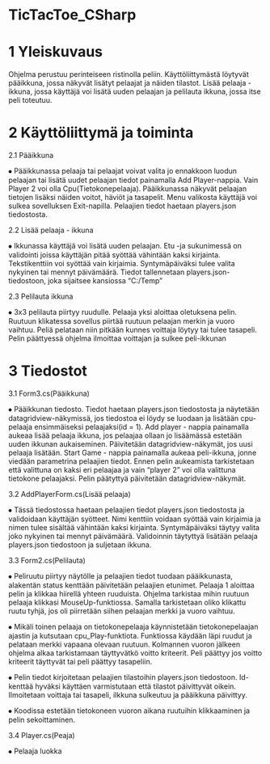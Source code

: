 # TicTacToe_CSharp
# 1 Yleiskuvaus
Ohjelma perustuu perinteiseen ristinolla peliin. Käyttöliittymästä löytyvät pääikkuna, jossa näkyvät lisätyt pelaajat ja näiden tilastot. Lisää pelaaja - ikkuna, jossa käyttäjä voi lisätä uuden pelaajan ja pelilauta ikkuna, jossa itse peli toteutuu.


# 2 Käyttöliittymä ja toiminta
2.1 Pääikkuna

⦁	Pääikkunassa pelaaja tai pelaajat voivat valita jo ennakkoon luodun pelaajan tai lisätä uudet pelaajan tiedot painamalla Add Player-nappia. Vain Player 2 voi olla Cpu(Tietokonepelaaja). Pääikkunassa näkyvät pelaajan tietojen lisäksi näiden voitot, häviöt ja tasapelit. Menu valikosta käyttäjä voi sulkea sovelluksen Exit-napilla. Pelaajien tiedot haetaan players.json tiedostosta.

 
2.2 Lisää pelaaja - ikkuna

⦁	Ikkunassa käyttäjä voi lisätä uuden pelaajan. Etu -ja sukunimessä on validointi joissa käyttäjän pitää syöttää vähintään kaksi kirjainta. Tekstikenttiin voi syöttää vain kirjaimia. Syntymäpäiväksi tulee valita nykyinen tai mennyt päivämäärä. Tiedot tallennetaan players.json-tiedostoon, joka sijaitsee kansiossa “C:/Temp”


2.3 Pelilauta ikkuna

⦁	3x3 pelilauta piirtyy ruudulle. Pelaaja yksi aloittaa oletuksena pelin. Ruutuun klikatessa sovellus piirtää ruutuun pelaajan merkin ja vuoro vaihtuu. Peliä pelataan niin pitkään kunnes voittaja löytyy tai tulee tasapeli. Pelin päättyessä ohjelma ilmoittaa voittajan ja sulkee peli-ikkunan


# 3 Tiedostot
3.1 Form3.cs(Pääikkuna)

⦁	Pääikkunan tiedosto. Tiedot haetaan players.json tiedostosta ja näytetään datagridview-näkymissä, jos tiedostoa ei löydy se luodaan ja lisätään cpu-pelaaja ensimmäiseksi pelaajaksi(id = 1). Add player - nappia painamalla aukeaa lisää pelaaja ikkuna, jos pelaajaa ollaan jo lisäämässä estetään uuden ikkunan aukaiseminen. Päivitetään datagridview-näkymät, jos uusi pelaaja lisätään. Start Game - nappia painamalla aukeaa peli-ikkuna, jonne viedään parametrina pelaajien tiedot. Ennen pelin aukeamista tarkistetaan että valittuna on kaksi eri pelaajaa ja vain “player 2” voi olla valittuna tietokone pelaajaksi. Pelin päätyttyä päivitetään datagridview-näkymät.

3.2 AddPlayerForm.cs(Lisää pelaaja)

⦁	Tässä tiedostossa haetaan pelaajien tiedot players.json tiedostosta ja validoidaan käyttäjän syötteet. Nimi kenttiin voidaan syöttää vain kirjaimia ja nimen tulee sisältää vähintään kaksi kirjainta. Syntymäpäiväksi täytyy valita joko nykyinen tai mennyt päivämäärä. Validoinnin täytyttyä lisätään pelaaja players.json tiedostoon ja suljetaan ikkuna.

3.3 Form2.cs(Pelilauta)

⦁	Peliruutu piirtyy näytölle ja  pelaajien tiedot tuodaan pääikkunasta, alakentän status kenttään päivitetään pelaajien etunimet. Pelaaja 1 aloittaa pelin ja klikkaa hiirellä yhteen ruuduista. Ohjelma tarkistaa mihin ruutuun pelaaja klikkasi MouseUp-funktiossa. Samalla tarkistetaan oliko klikattu ruutu tyhjä, jos oli piirretään siihen pelaajan merkki ja vuoro vaihtuu. 

⦁	Mikäli toinen pelaaja on tietokonepelaaja käynnistetään tietokonepelaajan ajastin ja kutsutaan cpu_Play-funktiota. Funktiossa käydään läpi ruudut ja pelataan merkki vapaana olevaan ruutuun. Kolmannen vuoron jälkeen ohjelma alkaa tarkistamaan täyttyvätkö voitto kriteerit. Peli päättyy jos voitto kriteerit täyttyvät tai peli päättyy tasapeliin. 

⦁	Pelin tiedot kirjoitetaan pelaajien tilastoihin players.json tiedostoon. Id-kenttää hyväksi käyttäen varmistutaan että tilastot päivittyvät oikein. Ilmoitetaan voittaja tai tasapeli, iIkkuna sulkeutuu ja pääikkuna päivittyy.

⦁	Koodissa estetään tietokoneen vuoron aikana ruutuihin klikkaaminen ja pelin sekoittaminen.

3.4 Player.cs(Peaja)

⦁	Pelaaja luokka

